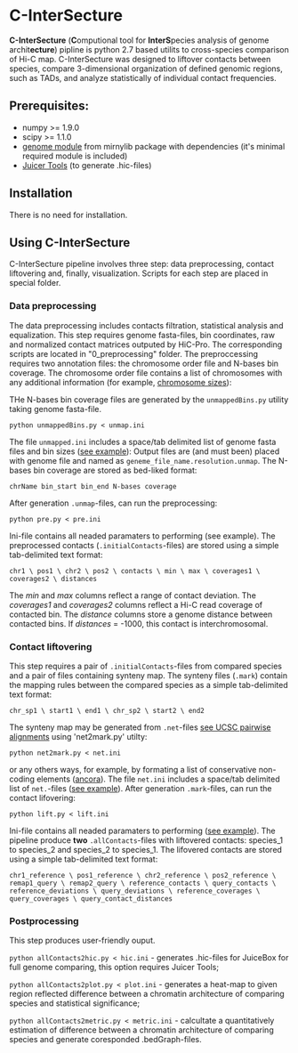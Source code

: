 # C-InterSecture
**C-InterSecture** (**C**omputional tool for **InterS**pecies analysis of genome archit**ecture**) pipline is python 2.7 based utilits to cross-species comparison of Hi-C map. C-InterSecture was designed to liftover contacts between species, compare 3-dimensional organization of defined genomic regions, such as TADs, and analyze statistically of individual contact frequencies.
 
## Prerequisites:
- numpy >= 1.9.0
- scipy >= 1.1.0
- [genome module](https://mirnylab.bitbucket.io/hiclib/_modules/mirnylib/genome.html) from mirnylib package with dependencies (it's minimal required module is included)
- [Juicer Tools](https://github.com/aidenlab/juicer) (to generate .hic-files)

## Installation
There is no need for installation.

## Using C-InterSecture
C-InterSecture pipeline involves three step: data preprocessing, contact liftovering and, finally, visualization. Scripts for each step are placed in special folder. 

### Data preprocessing
The data preprocessing includes contacts filtration, statistical analysis and equalization. This step requires genome fasta-files, bin coordinates, raw and normalized contact matrices outputed by HiC-Pro. The corresponding scripts are located in "0_preprocessing" folder.
The preproccessing requires two annotation files: the chromosome order file and N-bases bin coverage. The chromosome order file contains a list of chromosomes with any additional information (for example, [chromosome sizes](https://github.com/NuriddinovMA/C-InterSecture/tree/master/0_preprocessing/EXAMPLE-UNMAP.ini)):

THe N-bases bin coverage files are generated by the `unmappedBins.py` utility taking genome fasta-file. 
```
python unmappedBins.py < unmap.ini
```
The file `unmapped.ini` includes a space/tab delimited list of genome fasta files and bin sizes ([see example](https://github.com/NuriddinovMA/C-InterSecture/tree/master/0_preprocessing/EXAMPLE-UNMAP.ini)):
Output files are (and must been) placed with genome file and named as `geneme_file_name.resolution.unmap`. The N-bases bin coverage are stored as bed-liked format:
```
chrName bin_start bin_end N-bases coverage
```
After generation `.unmap`-files, can run the preprocessing:
```
python pre.py < pre.ini
```
Ini-file contains all neaded paramaters to performing (see example). 
The preprocessed contacts (`.initialContacts`-files) are stored using a simple tab-delimited text format:
```
chr1 \ pos1 \ chr2 \ pos2 \ contacts \ min \ max \ coverages1 \ coverages2 \ distances
```
The *min* and *max* columns reflect a range of contact deviation. The *coverages1* and *coverages2* columns reflect a Hi-C read coverage of contacted bin. The *distance* columns store a genome distance between contacted bins. If *distances* = -1000, this contact is interchromosomal.

### Contact liftovering
This step requires a pair of `.initialContacts`-files from compared species and a pair of files containing synteny map. 
The synteny files (`.mark`) contain the mapping rules between the compared species as a simple tab-delimited text format:
```
chr_sp1 \ start1 \ end1 \ chr_sp2 \ start2 \ end2
```
The synteny map may be generated from `.net`-files [see UCSC pairwise alignments](http://hgdownload.soe.ucsc.edu/downloads.html) using 'net2mark.py' utilty: 
```
python net2mark.py < net.ini
```
or any others ways, for example, by formating a list of conservative non-coding elements ([ancora](http://ancora.genereg.net/downloads/)). The file `net.ini` includes a space/tab delimited list of `net.`-files ([see example](https://github.com/NuriddinovMA/C-InterSecture/tree/master/1_liftovering/EXAMPLE-NET.ini)). After generation `.mark`-files, can run the contact lifovering:
```
python lift.py < lift.ini
```
Ini-file contains all neaded paramaters to performing ([see example](https://github.com/NuriddinovMA/C-InterSecture/tree/master/1_liftovering/EXAMPLE-LIFT.ini)). The pipeline produce **two** `.allContacts`-files with liftovered contacts: species_1 to species_2 and species_2 to species_1. The lifovered contacts are stored using a simple tab-delimited text format:
```
chr1_reference \ pos1_reference \ chr2_reference \ pos2_reference \ remap1_query \ remap2_query \ reference_contacts \ query_contacts \ reference_deviations \ query_deviations	\ reference_coverages \ query_coverages	\ query_contact_distances
```

### Postprocessing
This step produces user-friendly ouput.

`python allContacts2hic.py < hic.ini` - generates .hic-files for JuiceBox for full genome comparing, this option requires Juicer Tools;

`python allContacts2plot.py < plot.ini` - generates a heat-map to given region reflected difference between a chromatin architecture of comparing species and statistical significance;

`python allContacts2metric.py < metric.ini` - calcultate a quantitatively estimation of difference between a chromatin architecture of comparing species  and generate coresponded .bedGraph-files.
